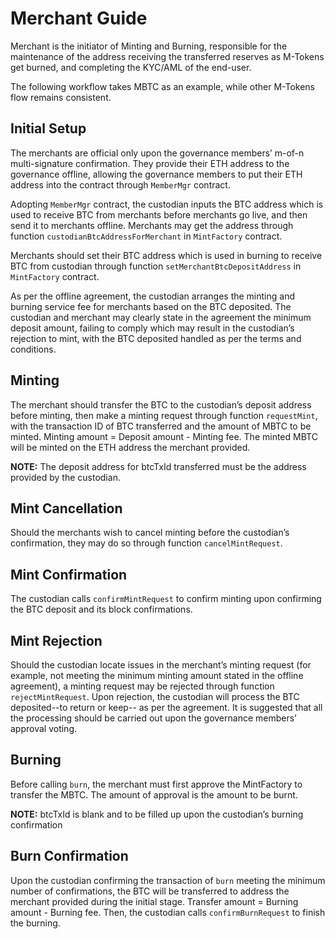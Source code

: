 # Merchant Guide
Merchant is the initiator of Minting and Burning, responsible for the maintenance of the address receiving the transferred reserves as M-Tokens get burned, and completing the KYC/AML of the end-user.

The following workflow takes MBTC as an example, while other M-Tokens flow remains consistent. 

## Initial Setup
The merchants are official only upon the governance members’ m-of-n multi-signature confirmation. They provide their ETH address to the governance offline, allowing the governance members to put their ETH address into the contract through `MemberMgr` contract.
 
Adopting `MemberMgr` contract, the custodian inputs the BTC address which is used to receive BTC from merchants before merchants go live, and then send it to merchants offline. Merchants may get the address through function `custodianBtcAddressForMerchant` in `MintFactory` contract.

Merchants should set their BTC address which is used in burning to receive BTC from custodian through function `setMerchantBtcDepositAddress` in `MintFactory` contract.

As per the offline agreement, the custodian arranges the minting and burning service fee for merchants based on the BTC deposited. The custodian and merchant may clearly state in the agreement the minimum deposit amount, failing to comply which may result in the custodian’s rejection to mint, with the BTC deposited handled as per the terms and conditions.

## Minting
The merchant should transfer the BTC to the custodian’s deposit address before minting, then make a minting request through function `requestMint`, with the transaction ID of BTC transferred and the amount of MBTC to be minted. Minting amount = Deposit amount - Minting fee. The minted MBTC will be minted on the ETH address the merchant provided.

**NOTE:** The deposit address for btcTxId transferred must be the address provided by the custodian.

## Mint Cancellation
Should the merchants wish to cancel minting before the custodian’s confirmation, they may do so through function `cancelMintRequest`.

## Mint Confirmation
The custodian calls `confirmMintRequest` to confirm minting upon confirming the BTC deposit and its block confirmations. 

## Mint Rejection
Should the custodian locate issues in the merchant’s minting request (for example, not meeting the minimum minting amount stated in the offline agreement), a minting request may be rejected through function `rejectMintRequest`. Upon rejection, the custodian will process the BTC deposited--to return or keep-- as per the agreement. It is suggested that all the processing should be carried out upon the governance members’ approval voting.
    
## Burning
Before calling `burn`, the merchant must first approve the MintFactory to transfer the MBTC. The amount of approval is the amount to be burnt. 

**NOTE:** btcTxId is blank and to be filled up upon the custodian’s burning confirmation

## Burn Confirmation
Upon the custodian confirming the transaction of `burn` meeting the minimum number of confirmations, the BTC will be transferred to address the merchant provided during the initial stage. Transfer amount = Burning amount - Burning fee. Then, the custodian calls `confirmBurnRequest` to finish the burning. 
